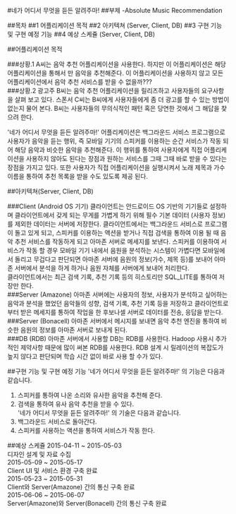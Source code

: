 

#네가 어디서 무엇을 듣든 알려주마!
##부제 -Absolute Music Recommendation




##목차
##1 어플리케이션 목적
##2 아키텍쳐 (Server, Client, DB)
##3 구현 기능 및 구현 예정 기능
##4 예상 스케쥴 (Server, Client, DB)








##어플리케이션 목적

###상황.1
A씨는 음악 추천 어플리케이션을 사용한다. 하지만 이 어플리케이션은 해당 어플리케이션을 통해서 만 음악을 추천해준다. 이 어플리케이션을 사용하지 않고 모든 어플리케이션에서 음악 추천 서비스를 받을 수 없을까???<br>
###상황.2
광고주 B씨는 음악 추천 어플리케이션을 릴리즈하고 사용자들의 요구사항을 살펴 보고 있다. 스폰서 C씨는 B씨에게 사용자들에게 좀 더 광고를 할 수 있는 방법이 없는지 물어 본다. B씨는 사용자들의 무의식적인 패턴 혹은 당연한 것에서 그 해답을 찾으려 한다.<br>

'네가 어디서 무엇을 듣든 알려주마!' 어플리케이션은 백그라운드 서비스 프로그램으로 사용자가 음악을 듣는 행위, 즉 모바일 기기의 스피커를 이용하는 순간 서비스가 작동 되어 해당 음악과 비슷한 음악을 추천해준다. 이 행위를 통하여 사용자에게 직접 어플리케이션을 사용하지 않아도 된다는 장점과 원하는 서비스를 그때 그때 바로 받을 수 있다는 장점을 가지고 있다. 또한 사용자가 직접 어플리케이션을 실행시켜서 노래 제목과 가수 이름을 통하여 추천 목록을 받을 수도 있도록 제공 된다.<br>

##아키텍쳐(Server, Client, DB)


###Client (Android OS 기기)
클라이언트는 안드로이드 OS 기반의 기기들로 설정하며 클라이언트에서 갖게 되는 무게를 가볍게 하기 위해 필수 기본 데이터 (사용자 정보)를 제외한 데이터는 서버에 저장한다. 클라이언트에서는 백그라운드 서비스로 프로그램이 돌고 있게 되고, 스피커를 이용하는 액션을 받거나 직접 검색을 통하여 이용 될 때 음악 추천 서비스를 작동하게 되고 아마존 서버로 메세지를 보낸다. 스피커를 이용하여 서비스가 작동 할 경우 모바일 기기 내에서 음원을 분석하는 시스템이 가볍다면 모바일에서 돌리고 무겁다고 판단되면 아마존 서버에 음원의 정보(가수, 제목 등)를 보내어 아마존 서버에서 분석을 하게 하거나 음원 자체를 서버에게 보내어 처리한다.<br> 클라이언트에서는 최근 검색 기록, 추천 기록 등의 히스토리만 SQL_LITE를 통하여 저장만 한다.<br>
###Server (Amazone)
아마존 서버에는 사용자의 정보, 사용자가 분석하고 싶어하는 음악과 분석을 했었던 음악들의 성향, 검색 기록, 추천 기록 등을 저장하고 클라이언트로 부터 받은 메세지를 통하여 작업을 한 후보나셀 서버로 데이터를 전송, 응답을 받는다.<br>
###Server (Bonacell)
아마존 서버에서 메시지를 보내면 음악 추천 엔진을 통하여 비슷한 음원의 정보를 아마존 서버로 보내게 된다.<br>
###DB (RDB)
아마존 서버에서 사용할 DB는 RDB를 사용한다. Hadoop 사용시 추가적인 제약사항 때문에 많이 써본 RDB를 사용한다. RDB 설계 시 릴레이션의 복잡도가 높지 않다고 판단되며 학습 시간 없이 바로 사용 할 수가 있다.<br>


##구현 기능 및 구현 예정 기능
'네가 어디서 무엇을 듣든 알려주마!' 의 기능은 다음과 같습니다.<br>
1. 스피커를 통하여 나온 소리와 유사한 음악을 추천해 준다.<br>
2. 검색을 통하여 유사 음악 추천을 받을 수 있다.<br>
'네가 어디서 무엇을 듣든 알려주마!' 의 기술은 다음과 같습니다.<br>
1. 백그라운드 서비스로 돌아간다.<br>
2. 스피커를 사용하는 액션을 통하여 서비스가 작동 한다.<br>

##예상 스케쥴
2015-04-11 ~ 2015-05-03<br>
디자인 설계 및 자료 수집<br>
2015-05-09 ~ 2015-05-17<br>
Client UI 및 서비스 환경 구축 완료<br>
2015-05-23 ~ 2015-05-31<br>
Client와 Server(Amazone) 간의 통신 구축 완료<br>
2015-06-06 ~ 2015-06-07<br>
Server(Amazone)와 Server(Bonacell) 간의 통신 구축 완료<br>
